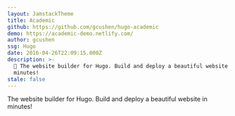 ```yaml
---
layout: JamstackTheme
title: Academic
github: https://github.com/gcushen/hugo-academic
demo: https://academic-demo.netlify.com/
author: gcushen
ssg: Hugo
date: 2016-04-26T22:09:15.000Z
description: >-
  📝 The website builder for Hugo. Build and deploy a beautiful website in
  minutes!
stale: false
---
```


The website builder for Hugo. Build and deploy a beautiful website in minutes!
